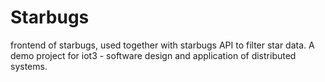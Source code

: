 # Starbugs

frontend of starbugs, used together with starbugs API to filter star data. A demo project for iot3 - software design and application of distributed systems.